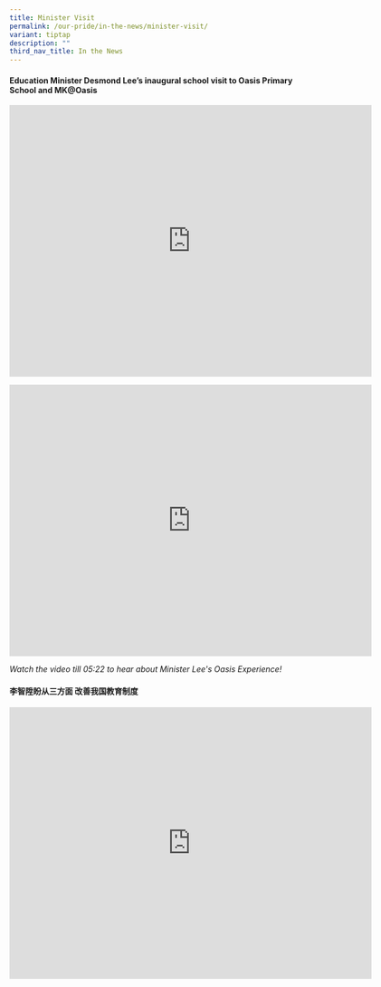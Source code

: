 ```yaml
---
title: Minister Visit
permalink: /our-pride/in-the-news/minister-visit/
variant: tiptap
description: ""
third_nav_title: In the News
---
```

<h4><strong>Education Minister Desmond Lee’s inaugural school visit to Oasis Primary School and MK@Oasis</strong></h4>
<div class="iframe-wrapper">
<iframe height="480" width="640" allowfullscreen="true" frameborder="0" src="https://docs.google.com/presentation/d/e/2PACX-1vRBNssgOJDqnqu9O7RGe5t8hJz8u40N_EFnec2xdhAeH9_sKYYgrOKQwwJ88vntQGJPzEMWGZKKvc0O/pubembed?start=true&amp;loop=true&amp;delayms=10000"></iframe>
</div>
<p></p>
<div class="iframe-wrapper">
<iframe height="480" width="640" allowfullscreen="true" frameborder="0" src="https://www.youtube.com/embed/G-2PN0L96Oc?si=ugcUpYz84ofQ4vUY&amp;start=396"></iframe>
</div>
<p><em>Watch the video till 05:22 to hear about Minister Lee's Oasis Experience!</em>
</p>
<h4><strong>李智陞盼从三方面 改善我国教育制度</strong></h4>
<div class="iframe-wrapper">
<iframe height="480" width="640" allowfullscreen="true" frameborder="0" src="https://www.youtube.com/embed/UM0FMFiEBbA?si=a5HDsGQAPjwYlXZy&amp;controls=0"></iframe>
</div>
<p></p>